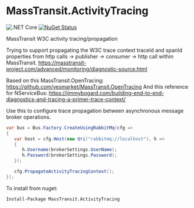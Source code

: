 # MassTransit.ActivityTracing

![.NET Core](https://github.com/zidad/MassTransit.ActivityTracing/workflows/.NET%20Core/badge.svg)
[![NuGet Status](http://nugetstatus.com/MassTransit.ActivityTracing.png)](http://nugetstatus.com/packages/MassTransit.ActivityTracing)

MassTransit W3C activity tracing/propagation

Trying to support propagating the W3C trace context traceId and spanId properties from http calls -> publisher -> consumer -> http call within MassTransit.
https://masstransit-project.com/advanced/monitoring/diagnostic-source.html

Based on this MassTransit.OpenTracing: https://github.com/yesmarket/MassTransit.OpenTracing
And this reference for NServiceBus: https://jimmybogard.com/building-end-to-end-diagnostics-and-tracing-a-primer-trace-context/


Use this to configure trace propagation between asynchronous message broker operations.

```c#
var bus = Bus.Factory.CreateUsingRabbitMq(cfg =>
{
   var host = cfg.Host(new Uri("rabbitmq://localhost"), h =>
   {
      h.Username(brokerSettings.UserName);
      h.Password(brokerSettings.Password);
   });

   cfg.PropagateActivityTracingContext();
});
```

To install from nuget:

```
Install-Package MassTransit.ActivityTracing
```